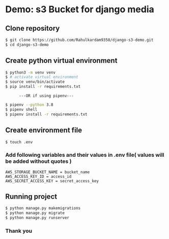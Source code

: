 # Demo: s3 Bucket for django media

## Clone repository
```bash
$ git clone https://github.com/Rahulkardam9358/django-s3-demo.git
$ cd django-s3-demo
```

## Create python virtual environment
```bash
$ python3 -m venv venv
$ # activate virtual environment
$ source venv/bin/activate
$ pip install -r requirements.txt
```
          ---OR if using pipenv---
```bash
$ pipenv --python 3.8
$ pipenv shell
$ pipenv install -r requirements.txt
```

## Create environment file
```bash
$ touch .env
```
### Add following variables and their values in .env file( values will be added without quotes )
    AWS_STORAGE_BUCKET_NAME = bucket_name
    AWS_ACCESS_KEY_ID = access_id
    AWS_SECRET_ACCESS_KEY = secret_access_key

## Running project
```bash
$ python manage.py makemigrations
$ python manage.py migrate
$ python manage.py runserver
```


### Thank you